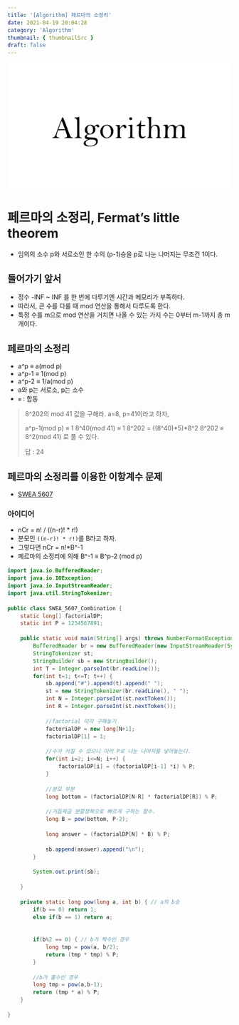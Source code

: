 ```yaml
---
title: '[Algorithm] 페르마의 소정리'
date: 2021-04-19 20:04:28
category: 'Algorithm'
thumbnail: { thumbnailSrc }
draft: false
---
```


![img](./images/Thumbnail.png)

# 페르마의 소정리, Fermat’s little theorem

- 임의의 소수 p와 서로소인 한 수의 (p-1)승을 p로 나눈 나머지는 무조건 1이다.

## 들어가기 앞서

- 정수 -INF ~ INF 를 한 번에 다루기엔 시간과 메모리가 부족하다.
- 따라서, 큰 수를 다룰 때 mod 연산을 통해서 다루도록 한다.
- 특정 수를 m으로 mod 연산을 거치면 나올 수 있는 가지 수는 0부터 m-1까지 총 m개이다.

## 페르마의 소정리

- a^p ≡ a(mod p)
- a^p-1 ≡ 1(mod p)
- a^p-2 ≡ 1/a(mod p)
- a와 p는 서로소, p는 소수
- `≡` : 합동

> 8^202의 mod 41 값을 구해라.
> a=8, p=41이라고 하자,
>
> a^p-1(mod p) ≡ 1
> 8^40(mod 41) ≡ 1
> 8^202 = ((8^40)*5)*8^2
> 8^202 ≡ 8^2(mod 41) 로 풀 수 있다.
>
> 답 : 24

## 페르마의 소정리를 이용한 이항계수 문제

- [SWEA 5607](https://swexpertacademy.com/main/code/problem/problemDetail.do?contestProbId=AWXGKdbqczEDFAUo)

### 아이디어

- nCr = n! / ((n-r)! \* r!)
- 분모인 `((n-r)! * r!)`를 B라고 하자.
- 그렇다면 nCr = n!\*B^-1
- 페르마의 소정리에 의해 B^-1 ≡ B^p-2 (mod p)

```Java
import java.io.BufferedReader;
import java.io.IOException;
import java.io.InputStreamReader;
import java.util.StringTokenizer;

public class SWEA_5607_Combination {
	static long[] factorialDP;
	static int P = 1234567891;

	public static void main(String[] args) throws NumberFormatException, IOException {
		BufferedReader br = new BufferedReader(new InputStreamReader(System.in));
		StringTokenizer st;
		StringBuilder sb = new StringBuilder();
		int T = Integer.parseInt(br.readLine());
		for(int t=1; t<=T; t++) {
			sb.append("#").append(t).append(" ");
			st = new StringTokenizer(br.readLine(), " ");
			int N = Integer.parseInt(st.nextToken());
			int R = Integer.parseInt(st.nextToken());

			//factorial 미리 구해놓기
			factorialDP = new long[N+1];
			factorialDP[1] = 1;

			//수가 커질 수 있으니 미리 P로 나눈 나머지를 넣어놓는다.
			for(int i=2; i<=N; i++) {
				factorialDP[i] = (factorialDP[i-1] *i) % P;
			}

			//분모 부분
			long bottom = (factorialDP[N-R] * factorialDP[R]) % P;

			//거듭제곱 분할정복으로 빠르게 구하는 함수.
			long B = pow(bottom, P-2);

			long answer = (factorialDP[N] * B) % P;

			sb.append(answer).append("\n");
		}

		System.out.print(sb);

	}

	private static long pow(long a, int b) { // a의 b승
		if(b == 0) return 1;
		else if(b == 1) return a;


		if(b%2 == 0) { // b가 짝수인 경우
			long tmp = pow(a, b/2);
			return (tmp * tmp) % P;
		}

		//b가 홀수인 경우
		long tmp = pow(a,b-1);
		return (tmp * a) % P;
	}

}
```

